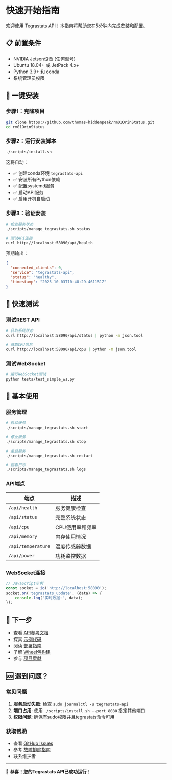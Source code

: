 # 快速开始指南

欢迎使用 Tegrastats API！本指南将帮助您在5分钟内完成安装和配置。

## 📋 前置条件

- NVIDIA Jetson设备 (任何型号)
- Ubuntu 18.04+ 或 JetPack 4.x+
- Python 3.9+ 和 conda
- 系统管理员权限

## 🚀 一键安装

### 步骤1：克隆项目
```bash
git clone https://github.com/thomas-hiddenpeak/rm01OrinStatus.git
cd rm01OrinStatus
```

### 步骤2：运行安装脚本
```bash
./scripts/install.sh
```

这将自动：
- ✅ 创建conda环境 `tegrastats-api`
- ✅ 安装所有Python依赖
- ✅ 配置systemd服务
- ✅ 启动API服务
- ✅ 启用开机自启动

### 步骤3：验证安装
```bash
# 检查服务状态
./scripts/manage_tegrastats.sh status

# 测试API连接
curl http://localhost:58090/api/health
```

预期输出：
```json
{
  "connected_clients": 0,
  "service": "tegrastats-api", 
  "status": "healthy",
  "timestamp": "2025-10-03T10:48:29.461151Z"
}
```

## 🧪 快速测试

### 测试REST API
```bash
# 获取系统状态
curl http://localhost:58090/api/status | python -m json.tool

# 获取CPU信息
curl http://localhost:58090/api/cpu | python -m json.tool
```

### 测试WebSocket
```bash
# 运行WebSocket测试
python tests/test_simple_ws.py
```

## 🔧 基本使用

### 服务管理
```bash
# 启动服务
./scripts/manage_tegrastats.sh start

# 停止服务  
./scripts/manage_tegrastats.sh stop

# 重启服务
./scripts/manage_tegrastats.sh restart

# 查看日志
./scripts/manage_tegrastats.sh logs
```

### API端点
| 端点 | 描述 |
|------|------|
| `/api/health` | 服务健康检查 |
| `/api/status` | 完整系统状态 |
| `/api/cpu` | CPU使用率和频率 |
| `/api/memory` | 内存使用情况 |
| `/api/temperature` | 温度传感器数据 |
| `/api/power` | 功耗监控数据 |

### WebSocket连接
```javascript
// JavaScript示例
const socket = io('http://localhost:58090');
socket.on('tegrastats_update', (data) => {
    console.log('实时数据:', data);
});
```

## 🎯 下一步

- 查看 [API参考文档](API_REFERENCE.md)
- 探索 [示例代码](../examples/)
- 阅读 [部署指南](DEPLOYMENT_GUIDE.md)
- 了解 [Wheel包构建](WHEEL_BUILD_GUIDE.md)
- 参与 [项目贡献](CONTRIBUTING.md)

## 🆘 遇到问题？

### 常见问题
1. **服务启动失败**: 检查 `sudo journalctl -u tegrastats-api`
2. **端口占用**: 使用 `./scripts/install.sh --port 8080` 指定其他端口
3. **权限问题**: 确保有sudo权限并且tegrastats命令可用

### 获取帮助
- 查看 [GitHub Issues](https://github.com/thomas-hiddenpeak/rm01OrinStatus/issues)
- 参考 [故障排除指南](docs/TROUBLESHOOTING.md)
- 联系维护者

---

🎉 **恭喜！您的Tegrastats API已成功运行！**